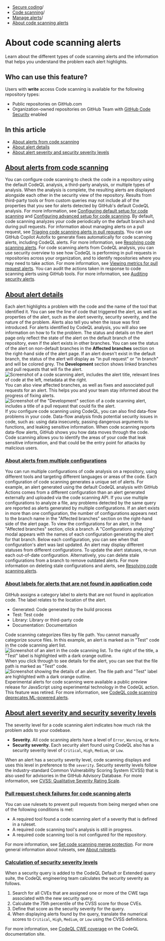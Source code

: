   * [Secure coding](https://docs.github.com/en/code-security "Secure coding")/
  * [Code scanning](https://docs.github.com/en/code-security/code-scanning "Code scanning")/
  * [Manage alerts](https://docs.github.com/en/code-security/code-scanning/managing-code-scanning-alerts "Manage alerts")/
  * [About code scanning alerts](https://docs.github.com/en/code-security/code-scanning/managing-code-scanning-alerts/about-code-scanning-alerts "About code scanning alerts")


# About code scanning alerts
Learn about the different types of code scanning alerts and the information that helps you understand the problem each alert highlights.
## Who can use this feature?
Users with **write** access
Code scanning is available for the following repository types:
  * Public repositories on GitHub.com
  * Organization-owned repositories on GitHub Team with [GitHub Code Security](https://docs.github.com/en/get-started/learning-about-github/about-github-advanced-security) enabled


## In this article
  * [About alerts from code scanning](https://docs.github.com/en/code-security/code-scanning/managing-code-scanning-alerts/about-code-scanning-alerts#about-alerts-from-code-scanning)
  * [About alert details](https://docs.github.com/en/code-security/code-scanning/managing-code-scanning-alerts/about-code-scanning-alerts#about-alert-details)
  * [About alert severity and security severity levels](https://docs.github.com/en/code-security/code-scanning/managing-code-scanning-alerts/about-code-scanning-alerts#about-alert-severity-and-security-severity-levels)


## [About alerts from code scanning](https://docs.github.com/en/code-security/code-scanning/managing-code-scanning-alerts/about-code-scanning-alerts#about-alerts-from-code-scanning)
You can configure code scanning to check the code in a repository using the default CodeQL analysis, a third-party analysis, or multiple types of analysis. When the analysis is complete, the resulting alerts are displayed alongside each other in the security view of the repository. Results from third-party tools or from custom queries may not include all of the properties that you see for alerts detected by GitHub's default CodeQL analysis. For more information, see [Configuring default setup for code scanning](https://docs.github.com/en/code-security/code-scanning/enabling-code-scanning/configuring-default-setup-for-code-scanning) and [Configuring advanced setup for code scanning](https://docs.github.com/en/code-security/code-scanning/creating-an-advanced-setup-for-code-scanning/configuring-advanced-setup-for-code-scanning).
By default, code scanning analyzes your code periodically on the default branch and during pull requests. For information about managing alerts on a pull request, see [Triaging code scanning alerts in pull requests](https://docs.github.com/en/code-security/code-scanning/managing-code-scanning-alerts/triaging-code-scanning-alerts-in-pull-requests).
You can use GitHub Copilot Autofix to generate fixes automatically for code scanning alerts, including CodeQL alerts. For more information, see [Resolving code scanning alerts](https://docs.github.com/en/code-security/code-scanning/managing-code-scanning-alerts/resolving-code-scanning-alerts#generating-suggested-fixes-for-code-scanning-alerts).
For code scanning alerts from CodeQL analysis, you can use security overview to see how CodeQL is performing in pull requests in repositories across your organization, and to identify repositories where you may need to take action. For more information, see [Viewing metrics for pull request alerts](https://docs.github.com/en/code-security/security-overview/viewing-metrics-for-pull-request-alerts).
You can audit the actions taken in response to code scanning alerts using GitHub tools. For more information, see [Auditing security alerts](https://docs.github.com/en/code-security/getting-started/auditing-security-alerts).
## [About alert details](https://docs.github.com/en/code-security/code-scanning/managing-code-scanning-alerts/about-code-scanning-alerts#about-alert-details)
Each alert highlights a problem with the code and the name of the tool that identified it. You can see the line of code that triggered the alert, as well as properties of the alert, such as the alert severity, security severity, and the nature of the problem. Alerts also tell you when the issue was first introduced. For alerts identified by CodeQL analysis, you will also see information on how to fix the problem.
The status and details on the alert page only reflect the state of the alert on the default branch of the repository, even if the alert exists in other branches. You can see the status of the alert on non-default branches in the **Affected branches** section on the right-hand side of the alert page. If an alert doesn't exist in the default branch, the status of the alert will display as "in pull request" or "in branch" and will be colored grey. The **Development** section shows linked branches and pull requests that will fix the alert.
![Screenshot of a code scanning alert, includes the alert title, relevant lines of code at the left, metadata at the right.](https://docs.github.com/assets/cb-235019/images/help/repository/code-scanning-alert.png)
You can also view affected branches, as well as fixes and associated pull requests for an alert. This helps you and your team stay informed about the progress of fixing alerts.
![Screenshot of the "Development" section of a code scanning alert, includes a title of a pull request that could fix the alert.](https://docs.github.com/assets/cb-63041/images/help/repository/code-scanning-alert-development-section.png)
If you configure code scanning using CodeQL, you can also find data-flow problems in your code. Data-flow analysis finds potential security issues in code, such as: using data insecurely, passing dangerous arguments to functions, and leaking sensitive information.
When code scanning reports data-flow alerts, GitHub shows you how data moves through the code. Code scanning allows you to identify the areas of your code that leak sensitive information, and that could be the entry point for attacks by malicious users.
### [About alerts from multiple configurations](https://docs.github.com/en/code-security/code-scanning/managing-code-scanning-alerts/about-code-scanning-alerts#about-alerts-from-multiple-configurations)
You can run multiple configurations of code analysis on a repository, using different tools and targeting different languages or areas of the code. Each configuration of code scanning generates a unique set of alerts. For example, an alert generated using the default CodeQL analysis with GitHub Actions comes from a different configuration than an alert generated externally and uploaded via the code scanning API.
If you use multiple configurations to analyze a file, any problems detected by the same query are reported as alerts generated by multiple configurations. If an alert exists in more than one configuration, the number of configurations appears next to the branch name in the "Affected branches" section on the right-hand side of the alert page. To view the configurations for an alert, in the "Affected branches" section, click a branch. A "Configurations analyzing" modal appears with the names of each configuration generating the alert for that branch. Below each configuration, you can see when that configuration's alert was last updated.
An alert may display different statuses from different configurations. To update the alert statuses, re-run each out-of-date configuration. Alternatively, you can delete stale configurations from a branch to remove outdated alerts. For more information on deleting stale configurations and alerts, see [Resolving code scanning alerts](https://docs.github.com/en/code-security/code-scanning/managing-code-scanning-alerts/resolving-code-scanning-alerts#removing-stale-configurations-and-alerts-from-a-branch).
### [About labels for alerts that are not found in application code](https://docs.github.com/en/code-security/code-scanning/managing-code-scanning-alerts/about-code-scanning-alerts#about-labels-for-alerts-that-are-not-found-in-application-code)
GitHub assigns a category label to alerts that are not found in application code. The label relates to the location of the alert.
  * Generated: Code generated by the build process
  * Test: Test code
  * Library: Library or third-party code
  * Documentation: Documentation


Code scanning categorizes files by file path. You cannot manually categorize source files.
In this example, an alert is marked as in "Test" code in the code scanning alert list.
![Screenshot of an alert in the code scanning list. To the right of the title, a "Test" label is highlighted with a dark orange outline.](https://docs.github.com/assets/cb-20594/images/help/repository/code-scanning-library-alert-index.png)
When you click through to see details for the alert, you can see that the file path is marked as "Test" code.
![Screenshot showing the details of an alert. The file path and "Test" label are highlighted with a dark orange outline.](https://docs.github.com/assets/cb-61482/images/help/repository/code-scanning-library-alert-show.png)
Experimental alerts for code scanning were available a public preview release for JavaScript using experimental technology in the CodeQL action. This feature was retired. For more information, see [CodeQL code scanning deprecates ML-powered alerts](https://github.blog/changelog/2023-09-29-codeql-code-scanning-deprecates-ml-powered-alerts/).
## [About alert severity and security severity levels](https://docs.github.com/en/code-security/code-scanning/managing-code-scanning-alerts/about-code-scanning-alerts#about-alert-severity-and-security-severity-levels)
The severity level for a code scanning alert indicates how much risk the problem adds to your codebase.
  * **Severity.** All code scanning alerts have a level of `Error`, `Warning`, or `Note`.
  * **Security severity.** Each security alert found using CodeQL also has a security severity level of `Critical`, `High`, `Medium`, or `Low`.


When an alert has a security severity level, code scanning displays and uses this level in preference to the `severity`. Security severity levels follow the industry-standard Common Vulnerability Scoring System (CVSS) that is also used for advisories in the GitHub Advisory Database. For more information, see [CVSS: Qualitative Severity Rating Scale](https://www.first.org/cvss/v3.1/specification-document#Qualitative-Severity-Rating-Scale).
### [Pull request check failures for code scanning alerts](https://docs.github.com/en/code-security/code-scanning/managing-code-scanning-alerts/about-code-scanning-alerts#pull-request-check-failures-for-code-scanning-alerts)
You can use rulesets to prevent pull requests from being merged when one of the following conditions is met:
  * A required tool found a code scanning alert of a severity that is defined in a ruleset.
  * A required code scanning tool's analysis is still in progress.
  * A required code scanning tool is not configured for the repository.


For more information, see [Set code scanning merge protection](https://docs.github.com/en/code-security/code-scanning/managing-your-code-scanning-configuration/set-code-scanning-merge-protection). For more general information about rulesets, see [About rulesets](https://docs.github.com/en/repositories/configuring-branches-and-merges-in-your-repository/managing-rulesets/about-rulesets).
### [Calculation of security severity levels](https://docs.github.com/en/code-security/code-scanning/managing-code-scanning-alerts/about-code-scanning-alerts#calculation-of-security-severity-levels)
When a security query is added to the CodeQL Default or Extended query suite, the CodeQL engineering team calculates the security severity as follows.
  1. Search for all CVEs that are assigned one or more of the CWE tags associated with the new security query.
  2. Calculate the 75th percentile of the CVSS score for those CVEs.
  3. Define that score as the security severity for the query.
  4. When displaying alerts found by the query, translate the numerical scores to `Critical`, `High`, `Medium`, or `Low` using the CVSS definitions.


For more information, see [CodeQL CWE coverage](https://codeql.github.com/codeql-query-help/codeql-cwe-coverage/) on the CodeQL documentation site.
